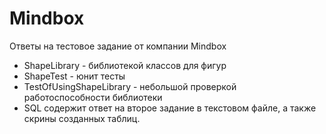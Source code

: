 # Mindbox
Ответы на тестовое задание от компании Mindbox

- ShapeLibrary - библиотекой классов для фигур
- ShapeTest - юнит тесты
- TestOfUsingShapeLibrary - небольшой проверкой работоспособности библиотеки
- SQL содержит ответ на второе задание в текстовом файле, а также скрины созданных таблиц.
